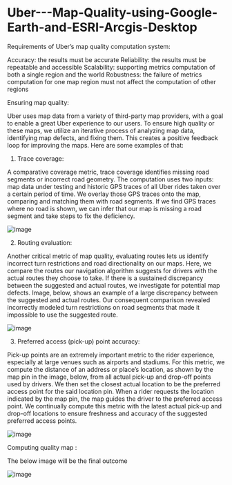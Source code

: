 # Uber---Map-Quality-using-Google-Earth-and-ESRI-Arcgis-Desktop

Requirements of Uber’s map quality computation system:

Accuracy: the results must be accurate
Reliability: the results must be repeatable and accessible
Scalability: supporting metrics computation of both a single region and the world
Robustness: the failure of metrics computation for one map region must not affect the computation of other regions


Ensuring map quality:

Uber uses map data from a variety of third-party map providers, with a goal to enable a great Uber experience to our users. To ensure high quality or these maps, we utilize an iterative process of analyzing map data, identifying map defects, and fixing them. This creates a positive feedback loop for improving the maps. Here are some examples of that:

1. Trace coverage: 

A comparative coverage metric, trace coverage identifies missing road segments or incorrect road geometry. The computation uses two inputs: map data under testing and historic GPS traces of all Uber rides taken over a certain period of time. We overlay those GPS traces onto the map, comparing and matching them with road segments. If we find GPS traces where no road is shown, we can infer that our map is missing a road segment and take steps to fix the deficiency.  

![image](https://user-images.githubusercontent.com/118595650/204043156-f06809e8-9919-44d2-b6c5-ad478bcd8393.png)

2. Routing evaluation: 

Another critical metric of map quality, evaluating routes lets us identify incorrect turn restrictions and road directionality on our maps. Here, we compare the routes our navigation algorithm suggests for drivers with the actual routes they choose to take. If there is a sustained discrepancy between the suggested and actual routes, we investigate for potential map defects. Image, below, shows an example of a large discrepancy between the suggested and actual routes. Our consequent comparison revealed incorrectly modeled turn restrictions on road segments that made it impossible to use the suggested route.

![image](https://user-images.githubusercontent.com/118595650/204043227-7a942e89-2bca-4e26-a531-a08271a983b2.png)


3. Preferred access (pick-up) point accuracy: 

Pick-up points are an extremely important metric to the rider experience, especially at large venues such as airports and stadiums. For this metric, we compute the distance of an address or place’s location, as shown by the map pin in the image, below, from all actual pick-up and drop-off points used by drivers. We then set the closest actual location to be the preferred access point for the said location pin. When a rider requests the location indicated by the map pin, the map guides the driver to the preferred access point. We continually compute this metric with the latest actual pick-up and drop-off locations to ensure freshness and accuracy of the suggested preferred access points.

![image](https://user-images.githubusercontent.com/118595650/204043277-01892b8d-f389-4cd4-b8a8-3d9d699e7fc9.png)


Computing quality map :

The below image will be the final outcome

![image](https://user-images.githubusercontent.com/118595650/204043584-a1762fc4-ae08-4af6-aecf-5de5b37ed082.png)


